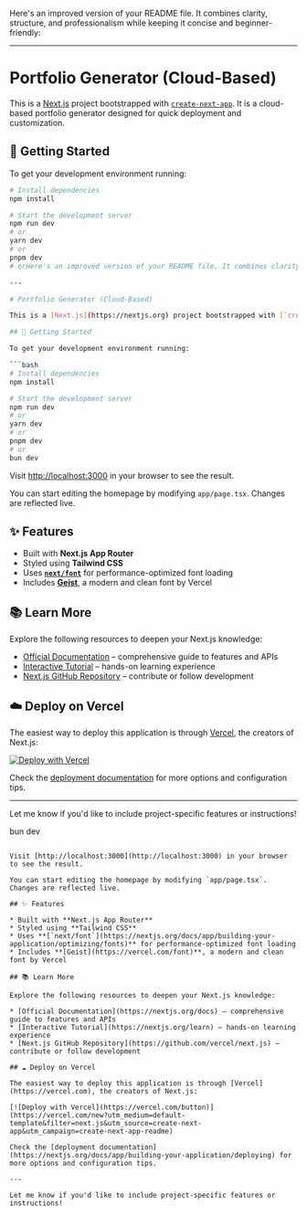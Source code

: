Here's an improved version of your README file. It combines clarity, structure, and professionalism while keeping it concise and beginner-friendly:

---

# Portfolio Generator (Cloud-Based)

This is a [Next.js](https://nextjs.org) project bootstrapped with [`create-next-app`](https://nextjs.org/docs/app/api-reference/cli/create-next-app). It is a cloud-based portfolio generator designed for quick deployment and customization.

## 🚀 Getting Started

To get your development environment running:

```bash
# Install dependencies
npm install

# Start the development server
npm run dev
# or
yarn dev
# or
pnpm dev
# orHere's an improved version of your README file. It combines clarity, structure, and professionalism while keeping it concise and beginner-friendly:

---

# Portfolio Generator (Cloud-Based)

This is a [Next.js](https://nextjs.org) project bootstrapped with [`create-next-app`](https://nextjs.org/docs/app/api-reference/cli/create-next-app). It is a cloud-based portfolio generator designed for quick deployment and customization.

## 🚀 Getting Started

To get your development environment running:

```bash
# Install dependencies
npm install

# Start the development server
npm run dev
# or
yarn dev
# or
pnpm dev
# or
bun dev
```

Visit [http://localhost:3000](http://localhost:3000) in your browser to see the result.

You can start editing the homepage by modifying `app/page.tsx`. Changes are reflected live.

## ✨ Features

* Built with **Next.js App Router**
* Styled using **Tailwind CSS**
* Uses **[`next/font`](https://nextjs.org/docs/app/building-your-application/optimizing/fonts)** for performance-optimized font loading
* Includes **[Geist](https://vercel.com/font)**, a modern and clean font by Vercel

## 📚 Learn More

Explore the following resources to deepen your Next.js knowledge:

* [Official Documentation](https://nextjs.org/docs) – comprehensive guide to features and APIs
* [Interactive Tutorial](https://nextjs.org/learn) – hands-on learning experience
* [Next.js GitHub Repository](https://github.com/vercel/next.js) – contribute or follow development

## ☁️ Deploy on Vercel

The easiest way to deploy this application is through [Vercel](https://vercel.com), the creators of Next.js:

[![Deploy with Vercel](https://vercel.com/button)](https://vercel.com/new?utm_medium=default-template&filter=next.js&utm_source=create-next-app&utm_campaign=create-next-app-readme)

Check the [deployment documentation](https://nextjs.org/docs/app/building-your-application/deploying) for more options and configuration tips.

---

Let me know if you'd like to include project-specific features or instructions!

bun dev
```

Visit [http://localhost:3000](http://localhost:3000) in your browser to see the result.

You can start editing the homepage by modifying `app/page.tsx`. Changes are reflected live.

## ✨ Features

* Built with **Next.js App Router**
* Styled using **Tailwind CSS**
* Uses **[`next/font`](https://nextjs.org/docs/app/building-your-application/optimizing/fonts)** for performance-optimized font loading
* Includes **[Geist](https://vercel.com/font)**, a modern and clean font by Vercel

## 📚 Learn More

Explore the following resources to deepen your Next.js knowledge:

* [Official Documentation](https://nextjs.org/docs) – comprehensive guide to features and APIs
* [Interactive Tutorial](https://nextjs.org/learn) – hands-on learning experience
* [Next.js GitHub Repository](https://github.com/vercel/next.js) – contribute or follow development

## ☁️ Deploy on Vercel

The easiest way to deploy this application is through [Vercel](https://vercel.com), the creators of Next.js:

[![Deploy with Vercel](https://vercel.com/button)](https://vercel.com/new?utm_medium=default-template&filter=next.js&utm_source=create-next-app&utm_campaign=create-next-app-readme)

Check the [deployment documentation](https://nextjs.org/docs/app/building-your-application/deploying) for more options and configuration tips.

---

Let me know if you'd like to include project-specific features or instructions!

